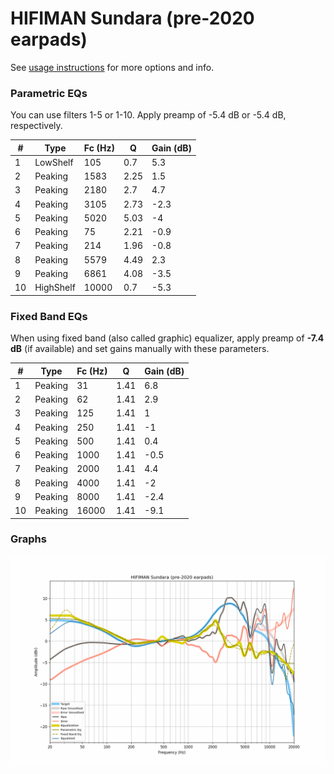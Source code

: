 # HIFIMAN Sundara (pre-2020 earpads)
See [usage instructions](https://github.com/jaakkopasanen/AutoEq#usage) for more options and info.

### Parametric EQs
You can use filters 1-5 or 1-10. Apply preamp of -5.4 dB or -5.4 dB, respectively.

|   # | Type      |   Fc (Hz) |    Q |   Gain (dB) |
|-----|-----------|-----------|------|-------------|
|   1 | LowShelf  |       105 | 0.7  |         5.3 |
|   2 | Peaking   |      1583 | 2.25 |         1.5 |
|   3 | Peaking   |      2180 | 2.7  |         4.7 |
|   4 | Peaking   |      3105 | 2.73 |        -2.3 |
|   5 | Peaking   |      5020 | 5.03 |        -4   |
|   6 | Peaking   |        75 | 2.21 |        -0.9 |
|   7 | Peaking   |       214 | 1.96 |        -0.8 |
|   8 | Peaking   |      5579 | 4.49 |         2.3 |
|   9 | Peaking   |      6861 | 4.08 |        -3.5 |
|  10 | HighShelf |     10000 | 0.7  |        -5.3 |

### Fixed Band EQs
When using fixed band (also called graphic) equalizer, apply preamp of **-7.4 dB** (if available) and set gains manually with these parameters.

|   # | Type    |   Fc (Hz) |    Q |   Gain (dB) |
|-----|---------|-----------|------|-------------|
|   1 | Peaking |        31 | 1.41 |         6.8 |
|   2 | Peaking |        62 | 1.41 |         2.9 |
|   3 | Peaking |       125 | 1.41 |         1   |
|   4 | Peaking |       250 | 1.41 |        -1   |
|   5 | Peaking |       500 | 1.41 |         0.4 |
|   6 | Peaking |      1000 | 1.41 |        -0.5 |
|   7 | Peaking |      2000 | 1.41 |         4.4 |
|   8 | Peaking |      4000 | 1.41 |        -2   |
|   9 | Peaking |      8000 | 1.41 |        -2.4 |
|  10 | Peaking |     16000 | 1.41 |        -9.1 |

### Graphs
![](./HIFIMAN%20Sundara%20(pre-2020%20earpads).png)
